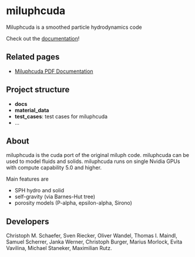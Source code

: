 # miluphcuda

Miluphcuda is a smoothed particle hydrodynamics code

Check out the [documentation](https://michaelst98.github.io/miluphcuda/index.html)!


## Related pages

* [Miluphcuda PDF Documentation](doc/miluphcuda_documentation.pdf)

## Project structure

* **docs** 
* **material_data**
* **test_cases**: test cases for miluphcuda
* ...

## About

miluphcuda is the cuda port of the original miluph code.
miluphcuda can be used to model fluids and solids. 
miluphcuda runs on single Nvidia GPUs with compute capability 5.0 and higher.


Main features are

* SPH hydro and solid
* self-gravity (via Barnes-Hut tree)
* porosity models (P-alpha, epsilon-alpha, Sirono)



## Developers

Christoph M. Schaefer,
Sven Riecker,
Oliver Wandel,
Thomas I. Maindl,
Samuel Scherrer,
Janka Werner,
Christoph Burger,
Marius Morlock,
Evita Vavilina,
Michael Staneker,
Maximilian Rutz.

